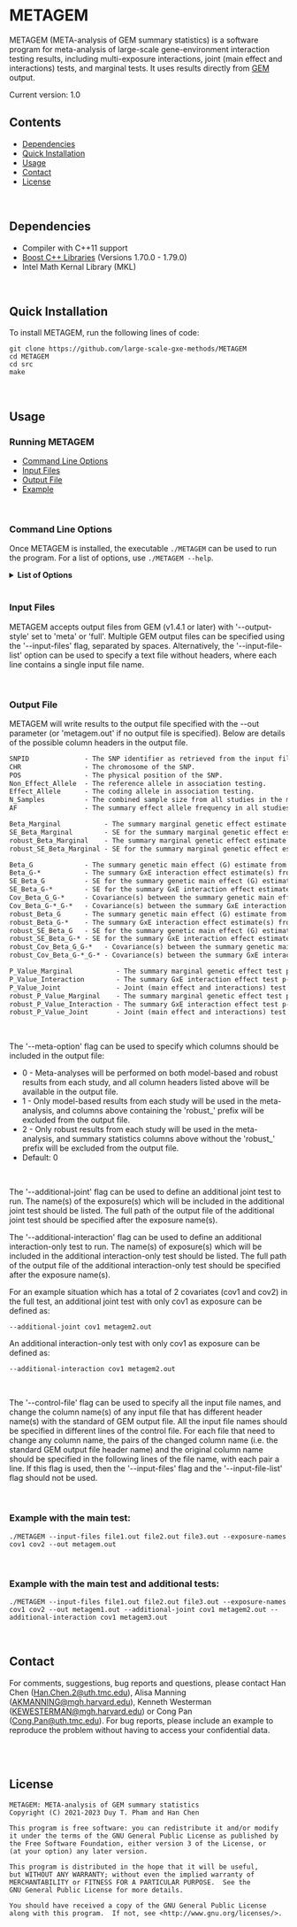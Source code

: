 # METAGEM


METAGEM (META-analysis of GEM summary statistics) is a software program for meta-analysis of large-scale gene-environment interaction testing results, including multi-exposure interactions, joint (main effect and interactions) tests, and marginal tests. It uses results directly from [GEM](https://github.com/large-scale-gxe-methods/GEM) output.


Current version: 1.0

## Contents 
- [Dependencies](#dependencies)
- [Quick Installation](#quick-installation)
- [Usage](#usage)
- [Contact](#contact)
- [License](#license)

<br />  

## Dependencies

- Compiler with C++11 support
- [Boost C++ Libraries](https://www.boost.org/) (Versions 1.70.0 - 1.79.0)
- Intel Math Kernal Library (MKL)

<br />

## Quick Installation

To install METAGEM, run the following lines of code:
 ```
git clone https://github.com/large-scale-gxe-methods/METAGEM
cd METAGEM
cd src
make
 ```
 
<br />

## Usage

### Running METAGEM

- [Command Line Options](#command-line-options)
- [Input Files](#input-files)
- [Output File](#output-file)
- [Example](#example)

<br />

### Command Line Options

Once METAGEM is installed, the executable ```./METAGEM``` can be used to run the program.
For a list of options, use ```./METAGEM --help```.

<details>
     <summary> <b>List of Options</b> </summary>

```
General Options:

   --help 
     Prints available options and exits.


Input/Output File Options:

   --input-files         
     Output files from GEM 'meta' or 'full' option separated by space. At least two files are required.
     
   --input-file-list     
     A no header text file containing a single file name per line. This file should contain at least two file names.
     
   --exposure-names
     The names of the exposure(s) to be included in the meta-analysis.
     
   --out                 
     Full path and extension to where METAGEM output results.
     Default: metagem.out
   
   --meta-option         
     Integer value indicating which summary statistics should be used for meta-analysis.
                        
     0: Both model-based and robust summary statistics.                      
     1: model-based summary statistics.                       
     2: robust summary statistics.                       
     Default: 0

   --additional-joint
     The exposure name(s) and the full path of the output file for one additional joint test.

   --additional-interaction
     The exposure name(s) and the full path of the output file for one additional interaction-only test.

   --control-file
     A no header text file containing file names in seperate lines, and both of the changed column name(s) and the original column name(s) following the line(s) of the file name(s) which need to do column name changing. This file should contain at least two file names.
```
</details>

<br /> 

### Input Files

METAGEM accepts output files from GEM (v1.4.1 or later) with '--output-style' set to 'meta' or 'full'. Multiple GEM output files can be specified using the '--input-files' flag, separated by spaces. Alternatively, the '--input-file-list' option can be used to specify a text file without headers, where each line contains a single input file name.

<br />

### Output File

METAGEM will write results to the output file specified with the --out parameter (or 'metagem.out' if no output file is specified).
Below are details of the possible column headers in the output file.

```diff 
SNPID              - The SNP identifier as retrieved from the input files.
CHR                - The chromosome of the SNP.
POS                - The physical position of the SNP. 
Non_Effect_Allele  - The reference allele in association testing.  
Effect_Allele      - The coding allele in association testing.  
N_Samples          - The combined sample size from all studies in the meta-analysis.
AF                 - The summary effect allele frequency in all studies combined in the meta-analysis.  

Beta_Marginal           - The summary marginal genetic effect estimate (i.e., from a model with no interaction terms) from univariate meta-analysis using model-based results from each study.
SE_Beta_Marginal        - SE for the summary marginal genetic effect estimate from univariate meta-analysis using model-based results from each study.  
robust_Beta_Marginal    - The summary marginal genetic effect estimate (i.e., from a model with no interaction terms) from univariate meta-analysis using robust results from each study.
robust_SE_Beta_Marginal - SE for the summary marginal genetic effect estimate from univariate meta-analysis using robust results from each study.

Beta_G             - The summary genetic main effect (G) estimate from joint (main effect and interactions) meta-analysis using model-based results from each study.
Beta_G-*           - The summary GxE interaction effect estimate(s) from joint (main effect and interactions) meta-analysis using model-based results from each study.
SE_Beta_G          - SE for the summary genetic main effect (G) estimate from joint meta-analysis using model-based results from each study.  
SE_Beta_G-*        - SE for the summary GxE interaction effect estimate(s) from joint meta-analysis using model-based results from each study.
Cov_Beta_G_G-*     - Covariance(s) between the summary genetic main effect (G) estimate and the summary GxE interaction effect estimate(s) from joint meta-analysis using model-based results from each study.  
Cov_Beta_G-*_G-*   - Covariance(s) between the summary GxE interaction effect estimate(s) from joint meta-analysis using model-based results from each study.
robust_Beta_G      - The summary genetic main effect (G) estimate from joint (main effect and interactions) meta-analysis using robust results from each study.
robust_Beta_G-*    - The summary GxE interaction effect estimate(s) from joint (main effect and interactions) meta-analysis using robust results from each study.
robust_SE_Beta_G   - SE for the summary genetic main effect (G) estimate from joint meta-analysis using robust results from each study.  
robust_SE_Beta_G-* - SE for the summary GxE interaction effect estimate(s) from joint meta-analysis using robust results from each study.
robust_Cov_Beta_G_G-*   - Covariance(s) between the summary genetic main effect (G) estimate and the summary GxE interaction effect estimate(s) from joint meta-analysis using robust results from each study.
robust_Cov_Beta_G-*_G-* - Covariance(s) between the summary GxE interaction effect estimate(s) from joint meta-analysis using robust results from each study.

P_Value_Marginal           - The summary marginal genetic effect test p-value from univariate meta-analysis using model-based results from each study.
P_Value_Interaction        - The summary GxE interaction effect test p-value (K degrees of freedom test) from joint (main effect and interactions) meta-analysis using model-based results from each study. (K is the number of GxE interaction terms)
P_Value_Joint              - Joint (main effect and interactions) test p-value (K+1 degrees of freedom test) from joint meta-analysis using model-based results from each study.
robust_P_Value_Marginal    - The summary marginal genetic effect test p-value from univariate meta-analysis using robust results from each study.
robust_P_Value_Interaction - The summary GxE interaction effect test p-value (K degrees of freedom test) from joint (main effect and interactions) meta-analysis using robust results from each study. (K is the number of GxE interaction terms)
robust_P_Value_Joint       - Joint (main effect and interactions) test p-value (K+1 degrees of freedom test) from joint meta-analysis using robust results from each study.
```

<br />

The '--meta-option' flag can be used to specify which columns should be included in the output file:

* 0 - Meta-analyses will be performed on both model-based and robust results from each study, and all column headers listed above will be available in the output file.
* 1 - Only model-based results from each study will be used in the meta-analysis, and columns above containing the 'robust_' prefix will be excluded from the output file.
* 2 - Only robust results from each study will be used in the meta-analysis, and summary statistics columns above without the 'robust_' prefix will be excluded from the output file.
* Default: 0 
 
<br />

The '--additional-joint' flag can be used to define an additional joint test to run. The name(s) of the exposure(s) which will be included in the additional joint test should be listed. The full path of the output file of the additional joint test should be specified after the exposure name(s).

The '--additional-interaction' flag can be used to define an additional interaction-only test to run. The name(s) of exposure(s) which will be included in the additional interaction-only test should be listed. The full path of the output file of the additional interaction-only test should be specified after the exposure name(s).

For an example situation which has a total of 2 covariates (cov1 and cov2) in the full test, an additional joint test with only cov1 as exposure can be defined as:
```unix
--additional-joint cov1 metagem2.out
```
An additional interaction-only test with only cov1 as exposure can be defined as:
```unix
--additional-interaction cov1 metagem2.out
```

<br />

The '--control-file' flag can be used to specify all the input file names, and change the column name(s) of any input file that has different header name(s) with the standard of GEM output file. All the input file names should be specified in different lines of the control file. For each file that need to change any column name, the pairs of the changed column name (i.e. the standard GEM output file header name) and the original column name should be specified in the following lines of the file name, with each pair a line. If this flag is used, then the '--input-files' flag and the '--input-file-list' flag should not be used.  

<br />

### Example with the main test:
```unix
./METAGEM --input-files file1.out file2.out file3.out --exposure-names cov1 cov2 --out metagem.out
```
<br />

### Example with the main test and additional tests:
```unix
./METAGEM --input-files file1.out file2.out file3.out --exposure-names cov1 cov2 --out metagem1.out --additional-joint cov1 metagem2.out --additional-interaction cov1 metagem3.out
```
<br />


## Contact 
For comments, suggestions, bug reports and questions, please contact Han Chen (Han.Chen.2@uth.tmc.edu), Alisa Manning (AKMANNING@mgh.harvard.edu), Kenneth Westerman (KEWESTERMAN@mgh.harvard.edu) or Cong Pan (Cong.Pan@uth.tmc.edu). For bug reports, please include an example to reproduce the problem without having to access your confidential data.

<br />
<br />

## License 

 ```
 METAGEM: META-analysis of GEM summary statistics
 Copyright (C) 2021-2023 Duy T. Pham and Han Chen
 
 This program is free software: you can redistribute it and/or modify
 it under the terms of the GNU General Public License as published by
 the Free Software Foundation, either version 3 of the License, or
 (at your option) any later version.

 This program is distributed in the hope that it will be useful,
 but WITHOUT ANY WARRANTY; without even the implied warranty of
 MERCHANTABILITY or FITNESS FOR A PARTICULAR PURPOSE.  See the
 GNU General Public License for more details.

 You should have received a copy of the GNU General Public License
 along with this program.  If not, see <http://www.gnu.org/licenses/>.
 ```
